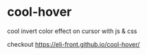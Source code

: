 # cool-hover
cool invert color effect on cursor with js &amp; css

checkout https://eli-front.github.io/cool-hover/
